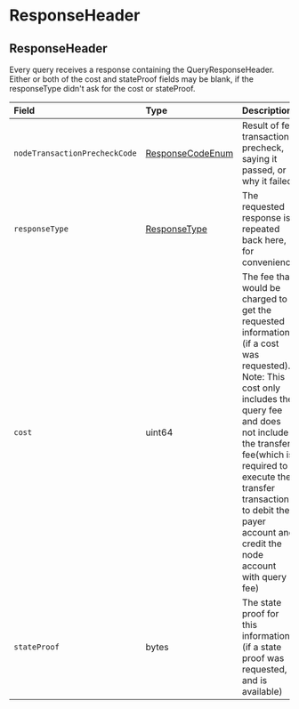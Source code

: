 # ResponseHeader

## ResponseHeader

Every query receives a response containing the QueryResponseHeader. Either or both of the cost and stateProof fields may be blank, if the responseType didn't ask for the cost or stateProof.

| Field | Type | Description |
| :--- | :--- | :--- |
| `nodeTransactionPrecheckCode` | [ResponseCodeEnum](responsecode.md#responsecodeenum) | Result of fee transaction precheck, saying it passed, or why it failed |
| `responseType` | [ResponseType](queryheader.md#responsetype) | The requested response is repeated back here, for convenience |
| `cost` | uint64 | The fee that would be charged to get the requested information \(if a cost was requested\). Note: This cost only includes the query fee and does not include the transfer fee\(which is required to execute the transfer transaction to debit the payer account and credit the node account with query fee\) |
| `stateProof` | bytes | The state proof for this information \(if a state proof was requested, and is available\) |

